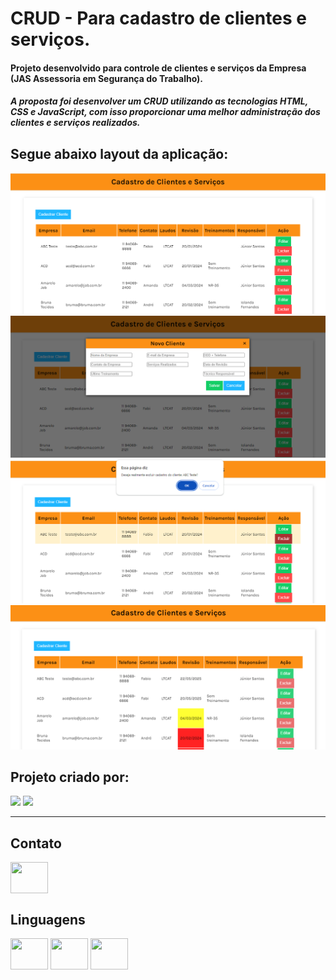 # CRUD - Para cadastro de clientes e serviços.

#### Projeto desenvolvido para controle de clientes e serviços da Empresa (JAS Assessoria em Segurança do Trabalho).

##### A proposta foi desenvolver um CRUD utilizando as tecnologias HTML, CSS e JavaScript, com isso proporcionar uma melhor administração dos clientes e serviços realizados.

## Segue abaixo layout da aplicação:

![Alt text](layout1.PNG)
![Alt text](layout2.PNG)
![Alt text](layout3.PNG)
![Alt text](layout4.PNG)

## Projeto criado por:

<div>
<img height="150em" src="https://github-readme-stats.vercel.app/api?username=FabianaLino&show_icons=true&theme=radical">

<img height="150em" src="https://github-readme-stats.vercel.app/api/top-langs/?username=FabianaLino&compact_progress=true">
</div>

---

## Contato

<a href="https://www.linkedin.com/in/fabiana-lino/">

<img src="https://cdn.jsdelivr.net/gh/devicons/devicon/icons/linkedin/linkedin-original.svg" align="center" height="50" width="60">
</a>

## Linguagens

<div>
<img src="https://cdn.jsdelivr.net/gh/devicons/devicon/icons/css3/css3-original.svg" align="center" height="50" width="60">

<img src="https://cdn.jsdelivr.net/gh/devicons/devicon/icons/html5/html5-original.svg" align="center" height="50" width="60">

<img src="https://cdn.jsdelivr.net/gh/devicons/devicon/icons/javascript/javascript-original.svg" align="center" height="50" width="60">
</div>
